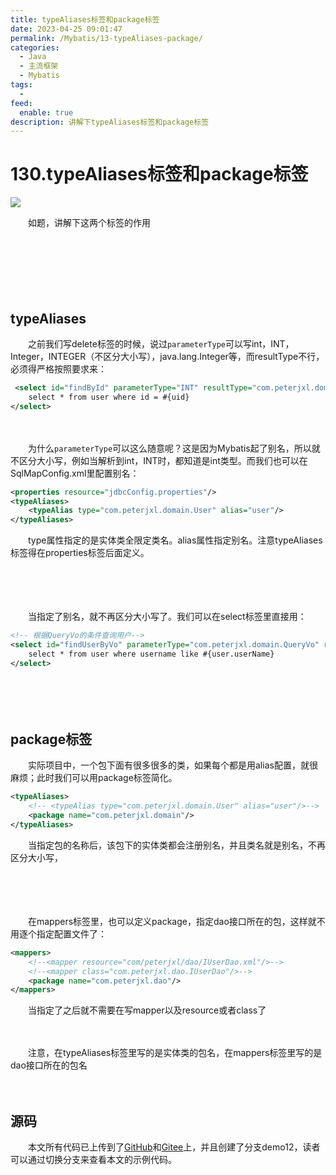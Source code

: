 ```yaml
---
title: typeAliases标签和package标签
date: 2023-04-25 09:01:47
permalink: /Mybatis/13-typeAliases-package/
categories:
  - Java
  - 主流框架
  - Mybatis
tags:
  - 
feed:
  enable: true
description: 讲解下typeAliases标签和package标签
---
```

# 130.typeAliases标签和package标签

![](https://image.peterjxl.com/blog/391.jpg)

　　如题，讲解下这两个标签的作用
<!-- more -->
　　‍

　　‍

　　‍

## typeAliases

　　之前我们写delete标签的时候，说过`parameterType`​可以写int，INT，Integer，INTEGER（不区分大小写），java.lang.Integer等，而resultType不行，必须得严格按照要求来：

```xml
 <select id="findById" parameterType="INT" resultType="com.peterjxl.domain.User">
    select * from user where id = #{uid}
</select>
```

　　‍

　　为什么`parameterType`​可以这么随意呢？这是因为Mybatis起了别名，所以就不区分大小写，例如当解析到int，INT时，都知道是int类型。而我们也可以在SqlMapConfig.xml里配置别名：

```xml
<properties resource="jdbcConfig.properties"/>
<typeAliases>
    <typeAlias type="com.peterjxl.domain.User" alias="user"/>
</typeAliases>
```

　　type属性指定的是实体类全限定类名。alias属性指定别名。注意typeAliases标签得在properties标签后面定义。

　　‍

　　‍

　　当指定了别名，就不再区分大小写了。我们可以在select标签里直接用：

```xml
<!-- 根据QueryVo的条件查询用户-->
<select id="findUserByVo" parameterType="com.peterjxl.domain.QueryVo" resultType="USER">
    select * from user where username like #{user.userName}
</select>
```

　　‍

　　‍

## package标签

　　实际项目中，一个包下面有很多很多的类，如果每个都是用alias配置，就很麻烦；此时我们可以用package标签简化。

```xml
<typeAliases>
    <!-- <typeAlias type="com.peterjxl.domain.User" alias="user"/>-->
    <package name="com.peterjxl.domain"/>
</typeAliases>
```

　　当指定包的名称后，该包下的实体类都会注册别名，并且类名就是别名，不再区分大小写，

　　‍

　　‍

　　在mappers标签里，也可以定义package，指定dao接口所在的包，这样就不用逐个指定配置文件了：

```xml
<mappers>
    <!--<mapper resource="com/peterjxl/dao/IUserDao.xml"/>-->
    <!--<mapper class="com.peterjxl.dao.IUserDao"/>-->
    <package name="com.peterjxl.dao"/>
</mappers>
```

　　当指定了之后就不需要在写mapper以及resource或者class了

　　‍

　　注意，在typeAliases标签里写的是实体类的包名，在mappers标签里写的是dao接口所在的包名

　　‍

## 源码

　　本文所有代码已上传到了[GitHub](https://github.com/Peter-JXL/LearnMybatis)和[Gitee](https://gitee.com/peterjxl/LearnMybatis)上，并且创建了分支demo12，读者可以通过切换分支来查看本文的示例代码。

　　‍

